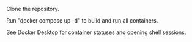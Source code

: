 Clone the repository.

Run "docker compose up -d" to build and run all containers. 

See Docker Desktop for container statuses and opening shell sessions. 
